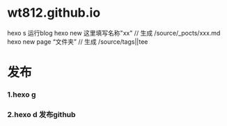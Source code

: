 # wt812.github.io

hexo s 运行blog
hexo new 这里填写名称"xx"   // 生成 /source/_pocts/xxx.md
hexo new page “文件夹”     // 生成 /source/tags||tee


# 发布
### 1.hexo g 
### 2.hexo d 发布github